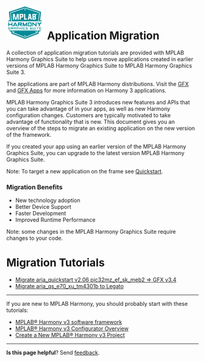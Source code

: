 # ![Microchip Technology](images/mhgs.png) Application Migration

A collection of application migration tutorials are provided with MPLAB Harmony Graphics Suite to help users move applications created in earlier versions of MPLAB Harmony Graphics Suite to MPLAB Harmony Graphics Suite 3. 

The applications are part of MPLAB Harmony distributions. Visit the [GFX](https://github.com/Microchip-MPLAB-Harmony/gfx/tree/master/apps) and [GFX Apps](https://github.com/Microchip-MPLAB-Harmony/gfx_apps/tree/master/apps) for more information on Harmony 3 applications.

MPLAB Harmony Graphics Suite 3 introduces new features and APIs that you can take advantage of in your apps, as well as new Harmony configuration changes. Customers are typically motivated to take advantage of functionality that is new. This document gives you an overview of the steps to migrate an existing application on the new version of the framework. 

If you created your app using an earlier version of the MPLAB Harmony Graphics Suite, you can upgrade to the latest version MPLAB Harmony Graphics Suite.

Note: To target a new application on the frame see [Quickstart](Application-QuickStart).


### Migration Benefits
* New technology adoption
* Better Device Support
* Faster Development
* Improved Runtime Performance

Note: some changes in the MPLAB Harmony Graphics Suite require changes to your code. 

# Migration Tutorials

* [Migrate aria_quickstart v2.06 pic32mz_ef_sk_meb2 => GFX v3.4](Migrate-aria_quickstart-v2.06-to-3.04-pic32mz_ef_sk_meb2)
* [Migrate aria_qs_e70_xu_tm4301b to Legato](Migrate-aria_qs_e70_xu_tm4301b-to-legato)

***

If you are new to MPLAB Harmony, you should probably start with these tutorials:

* [MPLAB® Harmony v3 software framework](https://microchipdeveloper.com/harmony3:start) 
* [MPLAB® Harmony v3 Configurator Overview](https://microchipdeveloper.com/harmony3:mhc-overview)
* [Create a New MPLAB® Harmony v3 Project](https://microchipdeveloper.com/harmony3:new-proj)

***

**Is this page helpful**? Send [feedback](https://github.com/automaate/GFX_sandbox/issues).
